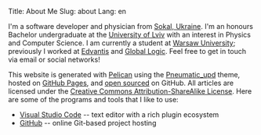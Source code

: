 Title: About Me
Slug: about
Lang: en

I'm a software developer and physician from [Sokal, Ukraine](https://en.wikipedia.org/wiki/Sokal). I'm an honours Bachelor undergraduate at the [University of Lviv](http://www.lnu.edu.ua/en/) with an interest in Physics and Computer Science. I am currently a student at [Warsaw University](https://www.uw.edu.pl/); previously I worked at [Edvantis](https://www.edvantis.com/) and [Global Logic](https://www.globallogic.com/). Feel free to get in touch via email or social networks!

This website is generated with [Pelican](http://getpelican.com) using the [Pneumatic_upd](https://github.com/ofcrashbash/pneumatic_upd) theme, hosted on [GitHub Pages](http://pages.github.com), and [open sourced](https://github.com/iKevinY/iKevinY.github.io) on GitHub. All articles are licensed under the [Creative Commons Attribution-ShareAlike License](http://creativecommons.org/licenses/by-sa/4.0/). Here are some of the programs and tools that I like to use:

- [Visual Studio Code](https://code.visualstudio.com/) -- text editor with a rich plugin ecosystem
- [GitHub](https://github.com) -- online Git-based project hosting
